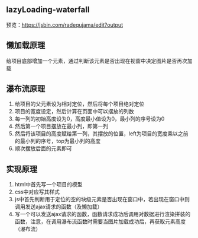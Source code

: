 ## lazyLoading-waterfall
预览：https://jsbin.com/radequjama/edit?output
## 懒加载原理
给项目底部增加一个元素，通过判断该元素是否出现在视窗中决定图片是否再次加载
## 瀑布流原理
1. 给项目的父元素设为相对定位，然后将每个项目绝对定位
2. 项目的宽度设定，然后计算在页面中可以摆放的列数
3. 每一列的初始高度设为0，高度最小值设为0，最小列的序号设为0
4. 然后第一个项目摆放在最小列，即第一列
5. 然后将该项目的高度赋给第一列，其摆放的位置，left为项目的宽度乘以之前的最小列的序号，top为最小列的高度
6. 顺次摆放后面的元素即可
## 实现原理
1. html中首先写一个项目的模型
2. css中对应写其样式
3. js中首先判断用于定位的空的块级元素是否出现在窗口中，若出现在窗口中则调用发送ajax请求的函数（及懒加载）
4. 写一个可以发送ajax请求的函数，函数请求成功后调用对数据进行渲染拼装的函数，注意，在调用瀑布流函数时需要当图片加载成功后，再获取元素高度（瀑布流）
